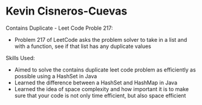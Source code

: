 # Kevin Cisneros-Cuevas

Contains Duplicate - Leet Code Proble 217:
- Problem 217 of LeetCode asks the problem solver to take in a list and with a function, see if that list has
any duplicate values

Skills Used:
- Aimed to solve the contains duplicate leet code problem as efficiently as possible using a HashSet in Java
- Learned the difference between a HashSet and HashMap in Java
- Learned the idea of space complexity and how important it is to make sure that your code is not only time efficient, 
but also space efficient
